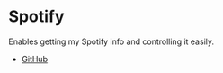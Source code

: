 # Spotify

Enables getting my Spotify info and controlling it easily.

- [GitHub](https://github.com/maael/info)
